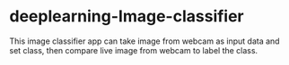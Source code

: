 # deeplearning-Image-classifier
This image classifier app can take image from webcam as input data and set class, then compare live image from webcam to label the class. 
